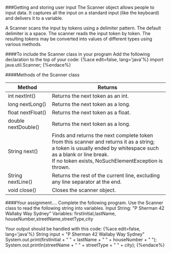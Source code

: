  <!-- djw:done --> 
 ###Getting and storing user input 
The Scanner object allows people to input data. It captures all the input on a standard input (like the keyboard) and delivers it to a variable.  
  
A Scanner scans the input by tokens using a delimiter pattern. The default delimiter is a space. The scanner reads the input token by token. The resulting tokens may be converted into values of different types using various methods. 

####To include the Scanner class in your program 
Add the following declaration to the top of your code: 
{%ace edit=false, lang='java'%}
import java.util.Scanner; 
{%endace%}
  
 ####Methods of the Scanner class 
  

|**Method**|**Returns**| 
|-|-| 
|int nextInt()|Returns the next token as an int. | 
|long nextLong()|Returns the next token as a long.| 
|float nextFloat()|Returns the next token as a float.|  
|double nextDouble()|Returns the next token as a long.|  
|String next()|Finds and returns the next complete token<br>from this scanner and returns it as a string;<br>a token is usually ended by whitespace such as a blank or line break.<br>If no token exists, NoSuchElementException is thrown.| 
|String nextLine()|Returns the rest of the current line, excluding any line separator at the end.| 
|void close()|Closes the scanner object. 

####Your assignment....
Complete the following  program. Use the Scanner class to read the following string into variables. 
Input String: "P Sherman 42 Wallaby Way Sydney"
Variables: firstInitial,lastName, houseNumber,streetName,streetType,city

Your output should be handled with this code:
{%ace edit=false, lang='java'%}
String input = "P Sherman 42 Wallaby Way Sydney"
System.out.print(firstInitial + " " + lastName + " " + houseNumber + " ");
System.out.println(streetName + " " + streetType + " " + city);
{%endace%}
 